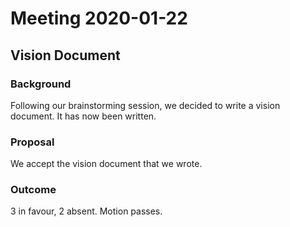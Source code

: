 # Meeting 2020-01-22

## Vision Document

### Background

Following our brainstorming session, we decided to write a vision document. It has now been written.

### Proposal

We accept the vision document that we wrote.

### Outcome

3 in favour, 2 absent. Motion passes.
